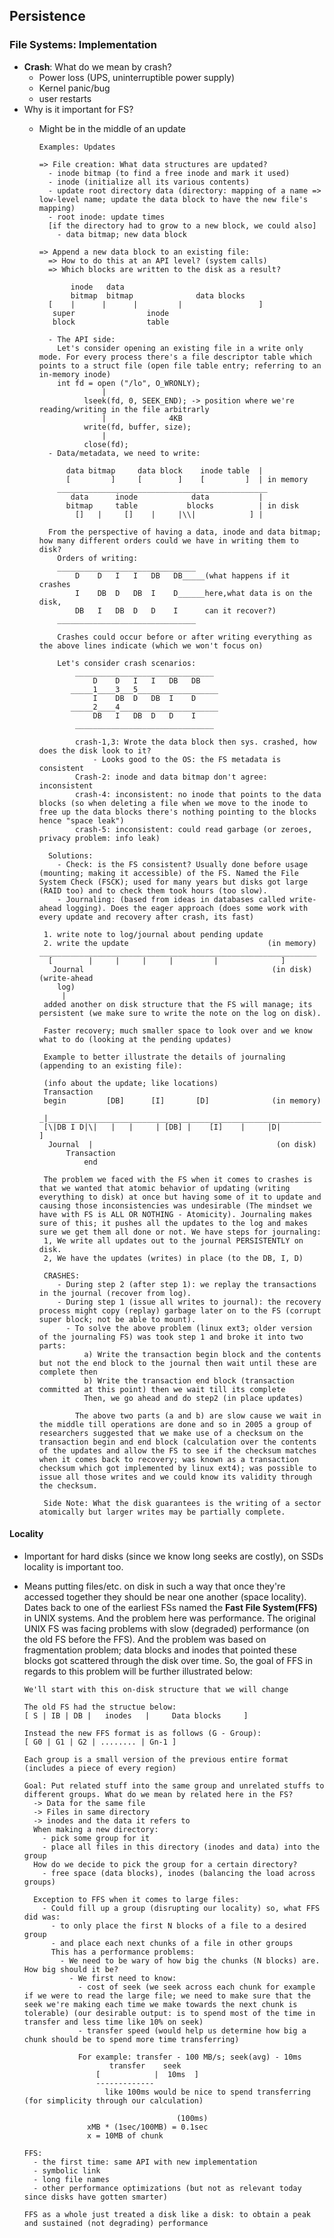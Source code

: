 ## Persistence
### File Systems: Implementation
- **Crash**: What do we mean by crash?
  - Power loss (UPS, uninterruptible power supply)
  - Kernel panic/bug
  - user restarts
- Why is it important for FS?
  - Might be in the middle of an update
  
        Examples: Updates
        
        => File creation: What data structures are updated?
          - inode bitmap (to find a free inode and mark it used)
          - inode (initialize all its various contents)
          - update root directory data (directory: mapping of a name => low-level name; update the data block to have the new file's mapping)
          - root inode: update times
          [if the directory had to grow to a new block, we could also]
            - data bitmap; new data block
            
        => Append a new data block to an existing file:
          => How to do this at an API level? (system calls)
          => Which blocks are written to the disk as a result?
          
               inode   data             
               bitmap  bitmap              data blocks
          [    |      |      |         |                 ]
           super                inode
           block                table
           
          - The API side:
            Let's consider opening an existing file in a write only mode. For every process there's a file descriptor table which points to a struct file (open file table entry; referring to an in-memory inode)
            int fd = open ("/lo", O_WRONLY); 
                      |
                  lseek(fd, 0, SEEK_END); -> position where we're reading/writing in the file arbitrarly
                      |              4KB
                  write(fd, buffer, size);
                      |
                  close(fd);   
          - Data/metadata, we need to write:
              
              data bitmap     data block    inode table  |
              [         ]     [        ]    [         ]  | in memory
            _______________________________________________
               data      inode            data           |
              bitmap     table           blocks          | in disk
                []   |     []    |     |\\|            ] |     
                
          From the perspective of having a data, inode and data bitmap; how many different orders could we have in writing them to disk?
            Orders of writing: 
            _______________________________ 
                D    D   I   I   DB   DB_____(what happens if it crashes 
                I    DB  D   DB  I    D______here,what data is on the disk,
                DB   I   DB  D   D    I      can it recover?)
            _______________________________
            
            Crashes could occur before or after writing everything as the above lines indicate (which we won't focus on)
            
            Let's consider crash scenarios:
                _______________________________ 
                    D    D   I   I   DB   DB 
               _____1____3___5__________________
                    I    DB  D   DB  I    D
               _____2____4______________________
                    DB   I   DB  D   D    I      
                _______________________________

                crash-1,3: Wrote the data block then sys. crashed, how does the disk look to it?
                    - Looks good to the OS: the FS metadata is consistent
                Crash-2: inode and data bitmap don't agree: inconsistent
                crash-4: inconsistent: no inode that points to the data blocks (so when deleting a file when we move to the inode to free up the data blocks there's nothing pointing to the blocks hence "space leak")
                crash-5: inconsistent: could read garbage (or zeroes, privacy problem: info leak)
                
          Solutions:
            - Check: is the FS consistent? Usually done before usage (mounting; making it accessible) of the FS. Named the File System Check (FSCK); used for many years but disks got large (RAID too) and to check them took hours (too slow).
            - Journaling: (based from ideas in databases called write-ahead logging). Does the eager approach (does some work with every update and recovery after crash, its fast)
            
         1. write note to log/journal about pending update
         2. write the update                               (in memory)
        ______________________________________________________________    
          [        |     |     |     |         |              ]
           Journal                                          (in disk)
        (write-ahead
            log)
             |
         added another on disk structure that the FS will manage; its persistent (we make sure to write the note on the log on disk).
         
         Faster recovery; much smaller space to look over and we know what to do (looking at the pending updates)
         
         Example to better illustrate the details of journaling (appending to an existing file):
         
         (info about the update; like locations)
         Transaction
         begin         [DB]      [I]       [D]              (in memory)
         _|_____________________________________________________________
         [\|DB I D|\|   |   |     | [DB] |    [I]    |     |D|          ]   
          Journal  |                                         (on disk)
              Transaction
                  end
                  
         The problem we faced with the FS when it comes to crashes is that we wanted that atomic behavior of updating (writing everything to disk) at once but having some of it to update and causing those inconsistencies was undesirable (The mindset we have with FS is ALL OR NOTHING - Atomicity). Journaling makes sure of this; it pushes all the updates to the log and makes sure we get them all done or not. We have steps for journaling:
         1, We write all updates out to the journal PERSISTENTLY on disk.
         2, We have the updates (writes) in place (to the DB, I, D)
         
         CRASHES:
            - During step 2 (after step 1): we replay the transactions in the journal (recover from log).
            - During step 1 (issue all writes to journal): the recovery process might copy (replay) garbage later on to the FS (corrupt super block; not be able to mount).
              - To solve the above problem (linux ext3; older version of the journaling FS) was took step 1 and broke it into two parts:
                  a) Write the transaction begin block and the contents but not the end block to the journal then wait until these are complete then
                  b) Write the transaction end block (transaction committed at this point) then we wait till its complete
                  Then, we go ahead and do step2 (in place updates)
                  
                The above two parts (a and b) are slow cause we wait in the middle till operations are done and so in 2005 a group of researchers suggested that we make use of a checksum on the transaction begin and end block (calculation over the contents of the updates and allow the FS to see if the checksum matches when it comes back to recovery; was known as a transaction checksum which got implemented by linux ext4); was possible to issue all those writes and we could know its validity through the checksum.

         Side Note: What the disk guarantees is the writing of a sector atomically but larger writes may be partially complete.
         

#### Locality
- Important for hard disks (since we know long seeks are costly), on SSDs locality is important too.
- Means putting files/etc. on disk in such a way that once they're accessed together they should be near one another (space locality). Dates back to one of the earliest FSs named the **Fast File System(FFS)** in UNIX systems. And the problem here was performance. The original UNIX FS was facing problems with slow (degraded) performance (on the old FS before the FFS). And the problem was based on fragmentation problem; data blocks and inodes that pointed these blocks got scattered through the disk over time. So, the goal of FFS in regards to this problem will be further illustrated below:

      We'll start with this on-disk structure that we will change
      
      The old FS had the structue below:
      [ S | IB | DB |   inodes   |     Data blocks     ] 
      
      Instead the new FFS format is as follows (G - Group):
      [ G0 | G1 | G2 | ........ | Gn-1 ]
      
      Each group is a small version of the previous entire format (includes a piece of every region)
      
      Goal: Put related stuff into the same group and unrelated stuffs to different groups. What do we mean by related here in the FS?
        -> Data for the same file
        -> Files in same directory
        -> inodes and the data it refers to
        When making a new directory:
          - pick some group for it
          - place all files in this directory (inodes and data) into the group
        How do we decide to pick the group for a certain directory?
          - free space (data blocks), inodes (balancing the load across groups)
        
        Exception to FFS when it comes to large files:
          - Could fill up a group (disrupting our locality) so, what FFS did was:
            - to only place the first N blocks of a file to a desired group
            - and place each next chunks of a file in other groups
            This has a performance problems:
              - We need to be wary of how big the chunks (N blocks) are. How big should it be?
                - We first need to know:
                  - cost of seek (we seek across each chunk for example if we were to read the large file; we need to make sure that the seek we're making each time we make towards the next chunk is tolerable) (our desirable output: is to spend most of the time in transfer and less time like 10% on seek)
                  - transfer speed (would help us determine how big a chunk should be to spend more time transferring)
                  
                  For example: transfer - 100 MB/s; seek(avg) - 10ms
                         transfer    seek
                      [            |  10ms  ]
                      ------------- 
                        like 100ms would be nice to spend transferring (for simplicity through our calculation) 
                        
                                        (100ms)
                    xMB * (1sec/100MB) = 0.1sec
                    x = 10MB of chunk
                    
      FFS:
        - the first time: same API with new implementation
        - symbolic link
        - long file names
        - other performance optimizations (but not as relevant today since disks have gotten smarter)

      FFS as a whole just treated a disk like a disk: to obtain a peak and sustained (not degrading) performance 
                  
                 
                   
      
    

